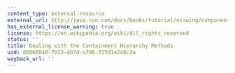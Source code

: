 ```yaml
---
content_type: external-resource
external_url: http://java.sun.com/docs/books/tutorial/uiswing/components/jcomponent.html#containmentapi
has_external_license_warning: true
license: https://en.wikipedia.org/wiki/All_rights_reserved
status: ''
title: Dealing with the Containment Hierarchy Methods
uid: 00066040-7012-4b7d-a706-315d1e240c2a
wayback_url: ''
---
```

